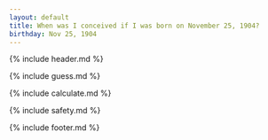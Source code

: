 ```yaml
---
layout: default
title: When was I conceived if I was born on November 25, 1904?
birthday: Nov 25, 1904
---
```


{% include header.md %}

{% include guess.md %}

{% include calculate.md %}

{% include safety.md %}

{% include footer.md %}




